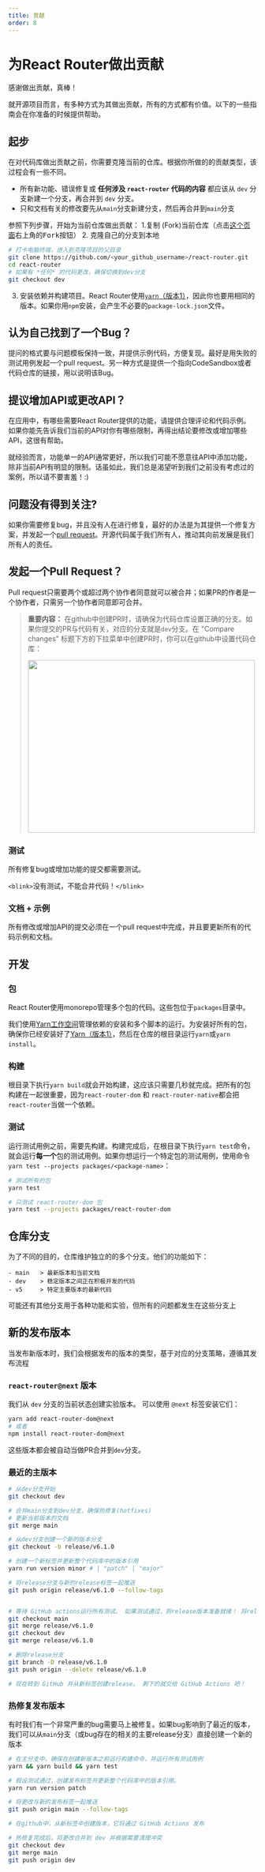 ```yaml
---
title: 贡献
order: 8
---
```


# 为React Router做出贡献

感谢做出贡献，真棒！

就开源项目而言，有多种方式为其做出贡献，所有的方式都有价值。以下的一些指南会在你准备的时候提供帮助。

## 起步

在对代码库做出贡献之前，你需要克隆当前的仓库。根据你所做的的贡献类型，该过程会有一些不同。
- 所有新功能、错误修复或 **任何涉及 `react-router` 代码的内容** 都应该从 `dev` 分支新建一个分支，再合并到 `dev` 分支。
- 只和文档有关的修改要先从`main`分支新建分支，然后再合并到`main`分支

参照下列步骤，开始为当前仓库做出贡献：
1.复制 (Fork)当前仓库（点击[这个页面](https://github.com/remix-run/react-router)右上角的<kbd>Fork</kbd>按钮）
2. 克隆自己的分支到本地

```bash 
# 打卡电脑终端，进入到克隆项目的父目录
git clone https://github.com/<your_github_username>/react-router.git
cd react-router
# 如果有 *任何* 的代码更改，确保切换到dev分支
git checkout dev
```
3. 安装依赖并构建项目。React Router使用[`yarn`（版本1）](https://classic.yarnpkg.com/lang/en/docs/install)，因此你也要用相同的版本。如果你用`npm`安装，会产生不必要的`package-lock.json`文件。

## 认为自己找到了一个Bug？
提问的格式要与问题模板保持一致，并提供示例代码，方便复现。最好是用失败的测试用例发起一个pull request。另一种方式是提供一个指向CodeSandbox或者代码仓库的链接，用以说明该Bug。

## 提议增加API或更改API？
在应用中，有哪些需要React Router提供的功能，请提供合理评论和代码示例。如果你能先告诉我们当前的API对你有哪些限制，再得出结论要修改或增加哪些API，这很有帮助。

就经验而言，功能单一的API通常更好，所以我们可能不愿意往API中添加功能，除非当前API有明显的限制。话虽如此，我们总是渴望听到我们之前没有考虑过的案例，所以请不要害羞！:)
## 问题没有得到关注?
如果你需要修复bug，并且没有人在进行修复，最好的办法是为其提供一个修复方案，并发起一个[pull request](https://help.github.com/en/github/collaborating-with-issues-and-pull-requests/creating-a-pull-request)。开源代码属于我们所有人，推动其向前发展是我们所有人的责任。

## 发起一个Pull Request？
Pull request只需要两个或超过两个协作者同意就可以被合并；如果PR的作者是一个协作者，只需另一个协作者同意即可合并。

> **重要内容：** 在github中创建PR时，请确保为代码仓库设置正确的分支。如果你提交的PR与代码有关，对应的分支就是`dev`分支。在 "Compare changes" 标题下方的下拉菜单中创建PR时，你可以在github中设置代码仓库：
>
> <img src="https://raw.githubusercontent.com/remix-run/react-router/main/static/base-branch.png" alt="" width="460" height="350" />

### 测试
所有修复bug或增加功能的提交都需要测试。

`<blink>`没有测试，不能合并代码！`</blink>`

### 文档 + 示例
所有修改或增加API的提交必须在一个pull request中完成，并且要更新所有的代码示例和文档。

## 开发

### 包
React Router使用monorepo管理多个包的代码。这些包位于`packages`目录中。

我们使用[Yarn工作空间](https://classic.yarnpkg.com/en/docs/workspaces/)管理依赖的安装和多个脚本的运行。为安装好所有的包，确保你已经安装好了[Yarn（版本1）](https://classic.yarnpkg.com/lang/en/docs/install)，然后在仓库的根目录运行`yarn`或`yarn install`。

### 构建
根目录下执行`yarn build`就会开始构建，这应该只需要几秒就完成。把所有的包构建在一起很重要，因为`react-router-dom` 和 `react-router-native`都会把`react-router`当做一个依赖。

### 测试
运行测试用例之前，需要先构建。构建完成后，在根目录下执行`yarn test`命令，就会运行**每一个**包的测试用例。如果你想运行一个特定包的测试用例，使用命令`yarn test --projects packages/<package-name>`：

```bash
# 测试所有的包
yarn test

# 只测试 react-router-dom 包
yarn test --projects packages/react-router-dom
```

## 仓库分支
为了不同的目的，仓库维护独立的的多个分支。他们的功能如下：

```
- main   > 最新版本和当前文档
- dev    > 稳定版本之间正在积极开发的代码
- v5     > 特定主要版本的最新代码
```
可能还有其他分支用于各种功能和实验，但所有的问题都发生在这些分支上

## 新的发布版本

当发布新版本时，我们会根据发布的版本的类型，基于对应的分支策略，遵循其发布流程

### `react-router@next` 版本

我们从 `dev` 分支的当前状态创建实验版本。 可以使用 `@next` 标签安装它们：

```bash
yarn add react-router-dom@next
# 或者
npm install react-router-dom@next
```
这些版本都会被自动当做PR合并到`dev`分支。

### 最近的主版本

```bash
# 从dev分支开始
git checkout dev

# 合并main分支到dev分支，确保热修复(hotfixes)
# 更新当前版本的文档
git merge main

# 从dev分支创建一个新的版本分支
git checkout -b release/v6.1.0

# 创建一个新标签并更新整个代码库中的版本引用
yarn run version minor # | "patch" | "major"

# 将release分支与新的release标签一起推送
git push origin release/v6.1.0 --follow-tags


# 等待 GitHub actions运行所有测试。 如果测试通过，则release版本准备就绪！ 将release分支合并到 main 和 dev 中
git checkout main
git merge release/v6.1.0
git checkout dev
git merge release/v6.1.0

# 删除release分支
git branch -D release/v6.1.0
git push origin --delete release/v6.1.0

# 现在转到 GitHub 并从新标签创建release。 剩下的就交给 GitHub Actions 吧！
```

### 热修复发布版本
有时我们有一个非常严重的bug需要马上被修复。如果bug影响到了最近的版本，我们可以从`main`分支（或bug存在的相关的主要release分支）直接创建一个新的版本

```bash
# 在主分支中，确保在创建新版本之前运行构建命令，并运行所有测试用例
yarn && yarn build && yarn test

# 假设测试通过，创建发布标签并更新整个代码库中的版本引用。
yarn run version patch

# 将更改与新的发布标签一起推送
git push origin main --follow-tags

# 在github中，从新标签中创建版本，它将通过 GitHub Actions 发布

# 热修复完成后，将更改合并到 dev 并根据需要清理冲突
git checkout dev
git merge main
git push origin dev
```
